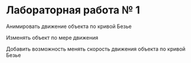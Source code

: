 # Лабораторная работа № 1

Анимировать движение объекта по кривой Безье

Изменять объект по мере движения

Добавить возможность менять скорость движения объекта по кривой Безье
